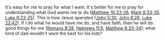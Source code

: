 It's easy for me to pray for what I want. It's better for me to pray for
understanding what God wants me to do ([Matthew 16:23-26][], [Mark 8:33-35][],
[Luke 9:23-25][]).  This is how Jesus operated ([John 5:30][], [John 8:28][],
[Luke 22:42][]). If I do what he would have me do, and have faith, then he will
do good things for me ([Romans 8:28][], [Hebrews 11:6][], [Matthew 6:25-34][]);
what kind of dad wouldn't want the best for his kids?


[Matthew 16:23-26]: https://www.blueletterbible.org/nasb/Matthew/16/23-26
  "(NET) 16:23 But he turned and said to Peter, “Get behind me, Satan! You are a stumbling block to me, because you are not setting your mind on God’s interests, but on man’s.” 24 Then Jesus said to his disciples, “If anyone wants to become my follower, he must deny himself, take up his cross, and follow me. 25 For whoever wants to save his life will lose it, but whoever loses his life for my sake will find it. 26 For what does it benefit a person if he gains the whole world but forfeits his life? Or what can a person give in exchange for his life?"
[Mark 8:33-35]: https://www.blueletterbible.org/nasb/Mark/8/33-35
  "(NET) 8:33 But after turning and looking at his disciples, he rebuked Peter and said, “Get behind me, Satan. You are not setting your mind on God’s interests, but on man’s.” Following Jesus34 Then Jesus called the crowd, along with his disciples, and said to them, “If anyone wants to become my follower, he must deny himself, take up his cross, and follow me. 35 For whoever wants to save his life will lose it, but whoever loses his life for my sake and for the gospel will save it."
[Luke 9:23-25]: https://www.blueletterbible.org/nasb/Luke/9/23-25
  "(NET) A Call to Discipleship9:23 Then he said to them all, “If anyone wants to become my follower, he must deny himself, take up his cross daily, and follow me. 24 For whoever wants to save his life will lose it, but whoever loses his life for my sake will save it. 25 For what does it benefit a person if he gains the whole world but loses or forfeits himself?"
[John 5:30]: https://www.blueletterbible.org/nasb/John/5/30
  "(NET) 5:30 I can do nothing on my own initiative. Just as I hear, I judge, and my judgment is just, because I do not seek my own will, but the will of the one who sent me."
[John 8:28]: https://www.blueletterbible.org/nasb/John/8/28
  "(NET) 8:28 Then Jesus said, “When you lift up the Son of Man, then you will know that I am he, and I do nothing on my own initiative, but I speak just what the Father taught me."
[Luke 22:42]: https://www.blueletterbible.org/nasb/Luke/22/42
  "(NET) 22:42 “Father, if you are willing, take this cup away from me. Yet not my will but yours be done.”"
[Romans 8:28]: https://www.blueletterbible.org/nasb/Romans/8/28
  "(NET) 8:28 And we know that all things work together for good for those who love God, who are called according to his purpose,"
[Hebrews 11:6]: https://www.blueletterbible.org/nasb/Hebrews/11/6
  "(NET) 11:6 Now without faith it is impossible to please him, for the one who approaches God must believe that he exists and that he rewards those who seek him."
[Matthew 6:25-34]: https://www.blueletterbible.org/nasb/Matthew/6/25-34
  "(NET) Do Not Worry6:25 “Therefore I tell you, do not worry about your life, what you will eat or drink, or about your body, what you will wear. Isn’t there more to life than food and more to the body than clothing? 26 Look at the birds in the sky: They do not sow, or reap, or gather into barns, yet your heavenly Father feeds them. Aren’t you more valuable than they are? 27 And which of you by worrying can add even one hour to his life? 28 Why do you worry about clothing? Think about how the flowers of the field grow; they do not work or spin. 29 Yet I tell you that not even Solomon in all his glory was clothed like one of these! 30 And if this is how God clothes the wild grass, which is here today and tomorrow is tossed into the fire to heat the oven, won’t he clothe you even more, you people of little faith? 31 So then, don’t worry saying, ‘What will we eat?’ or ‘What will we drink?’ or ‘What will we wear?’ 32 For the unconverted pursue these things, and your heavenly Father knows that you need them. 33 But above all pursue his kingdom and righteousness, and all these things will be given to you as well. 34 So then, do not worry about tomorrow, for tomorrow will worry about itself. Today has enough trouble of its own."
